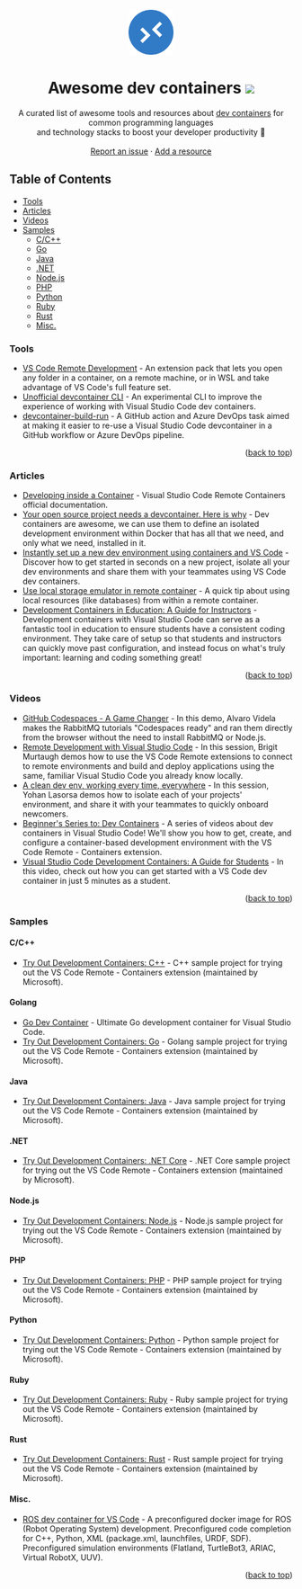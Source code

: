 <div id="top"></div>

<br />
<!--lint disable awesome-heading-->
<div align="center">
  <a href="https://github.com/manekinekko/awesome-devcontainers">
    <img src="images/logo.png" alt="Logo" width="80" height="80">
  </a>
  
  <h1 align="center">Awesome dev containers <a href="https://awesome.re" target="__blank"><img src="https://awesome.re/badge-flat2.svg"/></a> </h1>

  <p align="center">
    A curated list of awesome tools and resources about <a href="https://code.visualstudio.com/docs/remote/containers">dev containers</a> for common programming languages <br /> and technology stacks to boost your developer productivity 🚀
    <br />
    <br />
    <a href="https://github.com/manekinekko/awesome-devcontainers/issues">Report an issue</a>
    ·
    <a href="https://github.com/manekinekko/awesome-devcontainers/issues">Add a resource</a>
  </p>
</div>


## Table of Contents

<!--lint disable awesome-list-item-->

- [Tools](#tools)
- [Articles](#articles)
- [Videos](#videos)
- [Samples](#samples)
  - [C/C++](#cc)
  - [Go](#golang)
  - [Java](#java)
  - [.NET](#net)
  - [Node.js](#nodejs)
  - [PHP](#php)
  - [Python](#python)
  - [Ruby](#ruby)
  - [Rust](#rust)
  - [Misc.](#misc)

### Tools

- [VS Code Remote Development](https://marketplace.visualstudio.com/items?itemName=ms-vscode-remote.vscode-remote-extensionpack) - An extension pack that lets you open any folder in a container, on a remote machine, or in WSL and take advantage of VS Code's full feature set.
- [Unofficial devcontainer CLI](https://github.com/stuartleeks/devcontainer-cli) - An experimental CLI to improve the experience of working with Visual Studio Code dev containers.
- [devcontainer-build-run](https://github.com/stuartleeks/devcontainer-build-run) - A GitHub action and Azure DevOps task aimed at making it easier to re-use a Visual Studio Code devcontainer in a GitHub workflow or Azure DevOps pipeline.

<p align="right">(<a href="#top">back to top</a>)</p>

### Articles

- [Developing inside a Container](https://code.visualstudio.com/docs/remote/containers) - Visual Studio Code Remote Containers official documentation.
- [Your open source project needs a devcontainer. Here is why](https://www.aaron-powell.com/posts/2021-03-08-your-open-source-project-needs-a-dev-container-heres-why/) - Dev containers are awesome, we can use them to define an isolated development environment within Docker that has all that we need, and only what we need, installed in it.
- [Instantly set up a new dev environment using containers and VS Code](https://dev.to/itnext/instantly-set-up-a-new-dev-environment-using-containers-and-vs-code-51g8) - Discover how to get started in seconds on a new project, isolate all your dev environments and share them with your teammates using VS Code dev containers.
- [Use local storage emulator in remote container](https://www.maneu.net/blog/use-local-storage-emulator-remote-container/) - A quick tip about using local resources (like databases) from within a remote container.
- [Development Containers in Education: A Guide for Instructors](https://code.visualstudio.com/blogs/2020/07/27/containers-edu) - Development containers with Visual Studio Code can serve as a fantastic tool in education to ensure students have a consistent coding environment. They take care of setup so that students and instructors can quickly move past configuration, and instead focus on what's truly important: learning and coding something great!

<p align="right">(<a href="#top">back to top</a>)</p>

### Videos

- [GitHub Codespaces - A Game Changer](https://www.youtube.com/watch?v=B_gtLXvDQhE) - In this demo, Alvaro Videla makes the RabbitMQ tutorials "Codespaces ready" and ran them directly from the browser without the need to install RabbitMQ or Node.js.
- [Remote Development with Visual Studio Code](https://www.youtube.com/watch?v=sakjpegUQsk) - In this session, Brigit Murtaugh demos how to use the VS Code Remote extensions to connect to remote environments and build and deploy applications using the same, familiar Visual Studio Code you already know locally.
- [A clean dev env, working every time, everywhere](https://www.youtube.com/watch?v=NNrq2641zTA) - In this session, Yohan Lasorsa demos how to isolate each of your projects' environment, and share it with your teammates to quickly onboard newcomers.
- [Beginner's Series to: Dev Containers](https://docs.microsoft.com/shows/beginners-series-to-dev-containers/) - A series of videos about dev containers in Visual Studio Code! We'll show you how to get, create, and configure a container-based development environment with the VS Code Remote - Containers extension.
- [Visual Studio Code Development Containers: A Guide for Students](https://www.youtube.com/watch?v=Uvf2FVS1F8k) - In this video, check out how you can get started with a VS Code dev container in just 5 minutes as a student.

<p align="right">(<a href="#top">back to top</a>)</p>

### Samples

#### C/C++

- [Try Out Development Containers: C++](https://github.com/microsoft/vscode-remote-try-cpp) - C++ sample project for trying out the VS Code Remote - Containers extension (maintained by Microsoft).

#### Golang

- [Go Dev Container](https://github.com/qdm12/godevcontainer) - Ultimate Go development container for Visual Studio Code.
- [Try Out Development Containers: Go](https://github.com/microsoft/vscode-remote-try-go) - Golang sample project for trying out the VS Code Remote - Containers extension (maintained by Microsoft).

#### Java

- [Try Out Development Containers: Java](https://github.com/microsoft/vscode-remote-try-java) - Java sample project for trying out the VS Code Remote - Containers extension (maintained by Microsoft).

#### .NET

- [Try Out Development Containers: .NET Core](https://github.com/microsoft/vscode-remote-try-dotnetcore) - .NET Core sample project for trying out the VS Code Remote - Containers extension (maintained by Microsoft).

#### Node.js

- [Try Out Development Containers: Node.js](https://github.com/microsoft/vscode-remote-try-node) - Node.js sample project for trying out the VS Code Remote - Containers extension (maintained by Microsoft).

#### PHP

- [Try Out Development Containers: PHP](https://github.com/microsoft/vscode-remote-try-php) - PHP sample project for trying out the VS Code Remote - Containers extension (maintained by Microsoft).

#### Python

- [Try Out Development Containers: Python](https://github.com/microsoft/vscode-remote-try-python) - Python sample project for trying out the VS Code Remote - Containers extension (maintained by Microsoft).

#### Ruby

- [Try Out Development Containers: Ruby](https://github.com/microsoft/vscode-remote-try-ruby) - Ruby sample project for trying out the VS Code Remote - Containers extension (maintained by Microsoft).

#### Rust

- [Try Out Development Containers: Rust](https://github.com/microsoft/vscode-remote-try-rust) - Rust sample project for trying out the VS Code Remote - Containers extension (maintained by Microsoft).

#### Misc.

- [ROS dev container for VS Code](https://github.com/devrt/ros-devcontainer-vscode) - A preconfigured docker image for ROS (Robot Operating System) development. Preconfigured code completion for C++, Python, XML (package.xml, launchfiles, URDF, SDF). Preconfigured simulation environments (Flatland, TurtleBot3, ARIAC, Virtual RobotX, UUV).

<p align="right">(<a href="#top">back to top</a>)</p>
